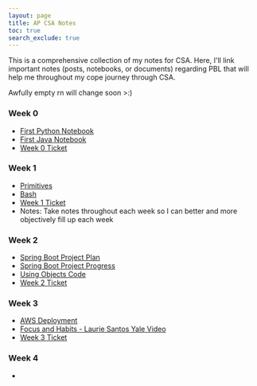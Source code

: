 ```yaml
---
layout: page
title: AP CSA Notes
toc: true
search_exclude: true
---
```


This is a comprehensive collection of my notes for CSA. Here, I'll link important notes (posts, notebooks, or documents) regarding PBL that will help me throughout my cope journey through CSA.

Awfully empty rn will change soon >:)

### Week 0

- [First Python Notebook](https://dontran15.github.io/CSAFastPages/jupyter/python/fastpages/2022/08/19/python-nb.html)
- [First Java Notebook](https://dontran15.github.io/CSAFastPages/jupyter/java/fastpages/2022/08/19/java-nb.html)
- [Week 0 Ticket](https://dontran15.github.io/CSAFastPages/markdown/fastpages/week%200/2022/08/22/week0-ticket.html)

### Week 1

- [Primitives](https://dontran15.github.io/CSAFastPages/java/primitives/2022/08/23/primitives.html)
- [Bash](https://dontran15.github.io/CSAFastPages/java/bash/week%201/2022/08/24/bash.html)
- [Week 1 Ticket](https://dontran15.github.io/CSAFastPages/markdown/fastpages/week%201/2022/08/29/week1-ticket.html)
- Notes: Take notes throughout each week so I can better and more objectively fill up each week

### Week 2

- [Spring Boot Project Plan](https://dontran15.github.io/CSAFastPages/spring%20boot/2022/09/05/springboot-plan.html)
- [Spring Boot Project Progress](https://dontran15.github.io/CSAFastPages/spring%20boot/2022/09/05/springboot-report-0.html)
- [Using Objects Code](https://dontran15.github.io/CSAFastPages/college%20board/java/2022/09/03/oop-and-using-objects.html)
- [Week 2 Ticket](https://dontran15.github.io/CSAFastPages/markdown/fastpages/week%202/2022/09/05/week2-ticket.html)

### Week 3

- [AWS Deployment](https://dontran15.github.io/CSAFastPages/pbl/week%203/2022/09/09/aws-deployment.html)
- [Focus and Habits - Laurie Santos Yale Video](https://dontran15.github.io/CSAFastPages/human%20prep/week%203/2022/09/09/focus-and-habits.html)
- [Week 3 Ticket]()

### Week 4

-
